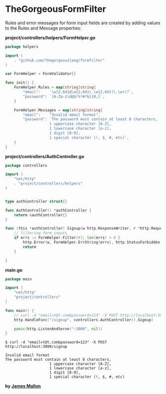 # TheGorgeousFormFilter

Rules and error messages for form input fields are created by adding values to the Rules and Message properties:

**project/controllers/helpers/FormHelper.go**
```Go
package helpers

import (
	. "github.com/thegorgeouslang/formfilter"
)

var FormHelper = FormValidator{}

func init() {
	FormHelper.Rules = map[string]string{
		"email":    `\w{2,64}@\w{2,64}\.\w{2,64}(\.\w+)?`,
		"password": `[A-Za-z\d@$!%*#?&]{8,}`,
	}

	FormHelper.Messages = map[string]string{
		"email":    "Invalid email format",
		"password": `The password must contain at least 8 characters,
                    1 uppercase character [A-Z],
                    1 lowercase character [a-z],
                    1 digit [0-9],
                    1 special character (!, $, #, etc)`,
	}
}

```
**project/controllers/AuthController.go**

```Go
package controllers

import (
	"net/http"
	. "project/controllers/helpers"
)


type authController struct{}

func AuthController() *authController {
	return &authController{}
}

func (this *authController) Signup(w http.ResponseWriter, r *http.Request) {
	// filtering form inputs
	if errs := FormHelper.Filter(r); len(errs) > 0 {
		http.Error(w, FormHelper.ErrString(errs), http.StatusForbidden)
		return
	}

}
```
**main.go**
```Go
package main

import (
	"net/http"
	"project/controllers"
)

func main() {
	// curl -d "email=t@t.com&password=123" -X POST http://localhost:3000/signup
	http.HandleFunc("/signup", controllers.AuthController().Signup)

	panic(http.ListenAndServe(":3000", nil))
}
```

```
$ curl -d "email=t@t.com&password=123" -X POST http://localhost:3000/signup     

Invalid email format
The password must contain at least 8 characters,
                    1 uppercase character [A-Z],
                    1 lowercase character [a-z],
                    1 digit [0-9],
                    1 special character (!, $, #, etc)

```
**by [James Mallon]**

[James Mallon]: <https://www.linkedin.com/in/thiago-mallon/>
